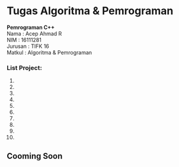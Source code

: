 # Tugas Algoritma & Pemrograman
<b>Pemrograman C++ </b><br>
Nama    : Acep Ahmad R <br>
NIM     : 16111281 <br>
Jurusan : TIFK 16 <br>
Matkul  : Algoritma & Pemrograman <br>

<h3>List Project: </h3>
<ol>
 <li></li>
 <li></li>
 <li></li>
 <li></li>
 <li></li>
 <li></li>
 <li></li>
 <li></li>
 <li></li>
 <li></li>
</ol>
<h2>Cooming Soon</h2>
